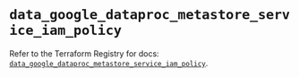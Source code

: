 # `data_google_dataproc_metastore_service_iam_policy`

Refer to the Terraform Registry for docs: [`data_google_dataproc_metastore_service_iam_policy`](https://registry.terraform.io/providers/hashicorp/google/6.13.0/docs/data-sources/dataproc_metastore_service_iam_policy).
